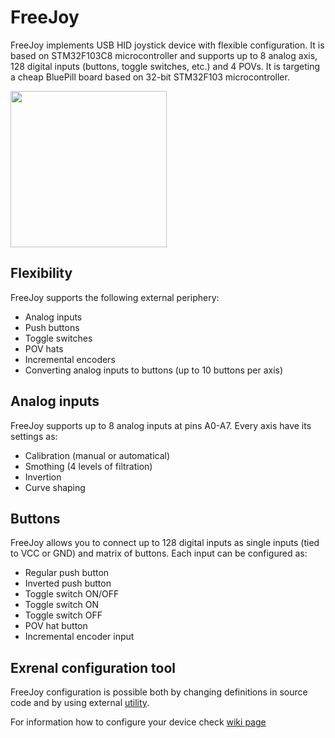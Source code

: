 # FreeJoy
FreeJoy implements USB HID joystick device with flexible configuration. It is based on STM32F103C8 microcontroller and supports up to 8 analog axis, 128 digital inputs (buttons, toggle switches, etc.) and 4 POVs. It is targeting a cheap BluePill board based on 32-bit STM32F103 microcontroller.

<img src="https://d.radikal.ru/d33/1911/e8/a8ff2119cfc7.jpg" width="250">

## Flexibility
FreeJoy supports the following external periphery:

* Analog inputs
* Push buttons
* Toggle switches
* POV hats
* Incremental encoders
* Converting analog inputs to buttons (up to 10 buttons per axis)

## Analog inputs
FreeJoy supports up to 8 analog inputs at pins A0-A7. Every axis have its settings as:

* Calibration (manual or automatical)
* Smothing (4 levels of filtration)
* Invertion
* Curve shaping

## Buttons
FreeJoy allows you to connect up to 128 digital inputs as single inputs (tied to VCC or GND) and matrix of buttons. Each input can be configured as:

* Regular push button
* Inverted push button
* Toggle switch ON/OFF
* Toggle switch ON
* Toggle switch OFF
* POV hat button
* Incremental encoder input

## Exrenal configuration tool 
FreeJoy configuration is possible both by changing definitions in source code and by using external [utility](https://github.com/vostrenkov/FreeJoyConfigurator).

For information how to configure your device check [wiki page](https://github.com/vostrenkov/FreeJoy/wiki)
